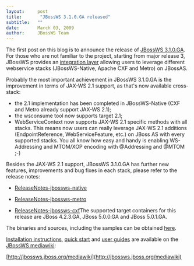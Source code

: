 ```yaml
---
layout:     post
title:       "JBossWS 3.1.0.GA released"
subtitle:   ""
date:       March 03, 2009
author:     JBossWS Team
---
```



The first post on this blog is to announce the release of [JBossWS 3.1.0.GA](http://www.jboss.org/jbossws).  
For those who are not familiar to the project, starting from major release 3, JBossWS provides an [integration layer](http://jbossws.jboss.org/mediawiki/index.php?title=WSF) allowing users to leverage different webservice stacks (JBossWS-Native, Apache CXF and Metro) on JBossAS.  

Probably the most important achievement in JBossWS 3.1.0.GA is the improvement in terms of JAX-WS 2.1 support, as that&#39;s now available cross-stack:  

*   the 2.1 implementation has been completed in JBossWS-Native (CXF and Metro already support JAX-WS 2.1);
*   the wsconsume tool now supports target 2.1;
*   WebServiceContext now supports JAX-WS 2.1 specific methods with all stacks.
This means now users can really leverage JAX-WS 2.1 additions (EndpointReference, WebServiceFeature, etc.) on JBoss AS with every supported stacks. You all know how easy and handy is enabling WS-Addressing and MTOM/XOP encoding with 
@Addressing
 and 
@MTOM
 ;-)  

Besides the JAX-WS 2.1 support, JBossWS 3.1.0.GA has further new features, improvements and bug fixes in each stack, please refer to the release notes:  

*   [ReleaseNotes-jbossws-native](http://labs.jboss.com/file-access/default/members/jbossws/downloads/ReleaseNotes-jbossws-native-3.1.0.GA.txt)

*   [ReleaseNotes-jbossws-metro](http://labs.jboss.com/file-access/default/members/jbossws/downloads/ReleaseNotes-jbossws-metro-3.1.0.GA.txt)

*   [ReleaseNotes-jbossws-cxf](http://labs.jboss.com/file-access/default/members/jbossws/downloads/ReleaseNotes-jbossws-cxf-3.1.0.GA.txt)The supported target containers for this release are JBoss 4.2.3.GA, JBoss 5.0.0.GA and JBoss 5.0.1.GA.  

The binaries and sources, including the samples can be obtained [here](http://labs.jboss.com/jbossws/downloads).  

[Installation instructions](http://jbossws.jboss.org/mediawiki/index.php?title=Installation), [quick start](http://jbossws.jboss.org/mediawiki/index.php/Quick_Start) and [user guides](http://jbossws.jboss.org/mediawiki/index.php/JAX-WS_User_Guide) are available on the [JBossWS mediawiki](http://jbossws.jboss.org/mediawiki):  


[http://jbossws.jboss.org/mediawiki](http://jbossws.jboss.org/mediawiki)  






